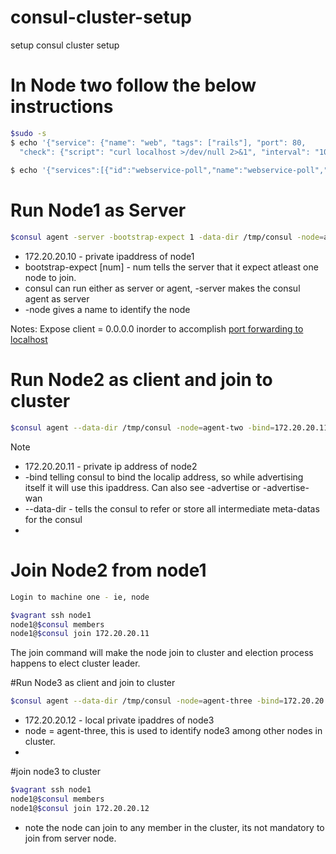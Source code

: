 # consul-cluster-setup
setup consul cluster setup

# In Node two follow the below instructions

```bash
$sudo -s
$ echo '{"service": {"name": "web", "tags": ["rails"], "port": 80,
  "check": {"script": "curl localhost >/dev/null 2>&1", "interval": "10s"}}}' > /etc/consul.d/web.json 
  
$ echo '{"services":[{"id":"webservice-poll","name":"webservice-poll","tags":["poll"],"port":80,"checks":[{"name":"Sys check ","script":"some_scripts.sh param1 param2","interval":"5s","timeout":"1s"},{"name":"Check if service is alive","http":"http://localhost:80/checkservice","interval":"5s","timeout":"1s"},{"name":"HTTP on port 80","http":"http://localhost:80/","interval":"5s","timeout":"1s"},{"id":"check particular tcp port","name":"check a port","tcp":"localhost:3415","interval":"10s","timeout":"1s"}]}]}' > /etc/consul.d/checkbservice.json


```

# Run Node1 as Server

```bash
$consul agent -server -bootstrap-expect 1 -data-dir /tmp/consul -node=agent-one -bind=172.20.20.10 -client=0.0.0.0 -config-dir /etc/consul.d/ -ui
```
* 172.20.20.10 - private ipaddress of node1 
* bootstrap-expect [num] - num tells the server that it expect atleast one node to join.
* consul can run either as server or agent, -server makes the consul agent as server
* -node gives a name to identify the node

Notes:
Expose client = 0.0.0.0 inorder to accomplish [port forwarding to localhost](https://groups.google.com/forum/#!topic/vagrant-up/Gk7brIps2_8)


# Run Node2 as client and join to cluster
```bash
$consul agent --data-dir /tmp/consul -node=agent-two -bind=172.20.20.11 -config-dir /etc/consul.d/
```
Note
* 172.20.20.11 - private ip address of node2
* -bind telling consul to bind the localip address, so while advertising itself it will use this ipaddress. Can also see -advertise or -advertise-wan
* --data-dir  - tells the consul to refer or store all intermediate meta-datas for the consul
* 

# Join Node2 from node1

```bash
Login to machine one - ie, node

$vagrant ssh node1
node1@$consul members 
node1@$consul join 172.20.20.11
```

The join command will make the node join to cluster and election process happens to elect cluster leader.


#Run Node3 as client and join to cluster
```bash
$consul agent --data-dir /tmp/consul -node=agent-three -bind=172.20.20.12 -config-dir /etc/consul.d/
```
* 172.20.20.12 - local private ipaddres of node3
* node = agent-three, this is used to identify node3 among other nodes in cluster.
* 
#join node3 to cluster 

```bash 
$vagrant ssh node1
node1@$consul members 
node1@$consul join 172.20.20.12
```

* note the node can join to any member in the cluster, its not mandatory to join from server node.




